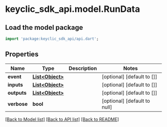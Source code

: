 # keyclic_sdk_api.model.RunData

## Load the model package
```dart
import 'package:keyclic_sdk_api/api.dart';
```

## Properties
Name | Type | Description | Notes
------------ | ------------- | ------------- | -------------
**event** | [**List&lt;Object&gt;**](Object.md) |  | [optional] [default to []]
**inputs** | [**List&lt;Object&gt;**](Object.md) |  | [optional] [default to []]
**outputs** | [**List&lt;Object&gt;**](Object.md) |  | [optional] [default to []]
**verbose** | **bool** |  | [optional] [default to null]

[[Back to Model list]](../README.md#documentation-for-models) [[Back to API list]](../README.md#documentation-for-api-endpoints) [[Back to README]](../README.md)


